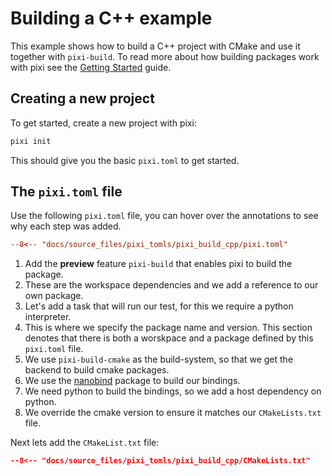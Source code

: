 # Building a C++ example

This example shows how to build a C++ project with CMake and use it together with `pixi-build`.
To read more about how building packages work with pixi see the [Getting Started](./getting_started.md) guide.

## Creating a new project

To get started, create a new project with pixi:

```bash
pixi init
```

This should give you the basic `pixi.toml` to get started.

## The `pixi.toml` file
Use the following `pixi.toml` file, you can hover over the annotations to see why each step was added.

```toml
--8<-- "docs/source_files/pixi_tomls/pixi_build_cpp/pixi.toml"
```

1. Add the **preview** feature `pixi-build` that enables pixi to build the package.
2. These are the workspace dependencies and we add a reference to our own package.
3. Let's add a task that will run our test, for this we require a python interpreter.
4. This is where we specify the package name and version.
   This section denotes that there is both a worskpace and a package defined by this `pixi.toml` file.
5. We use `pixi-build-cmake` as the build-system, so that we get the backend to build cmake packages.
6. We use the [nanobind](https://github.com/wjakob/nanobind) package to build our bindings.
7. We need python to build the bindings, so we add a host dependency on python.
8. We override the cmake version to ensure it matches our `CMakeLists.txt` file.

Next lets add the `CMakeList.txt` file:
```CMake
--8<-- "docs/source_files/pixi_tomls/pixi_build_cpp/CMakeLists.txt"
```
